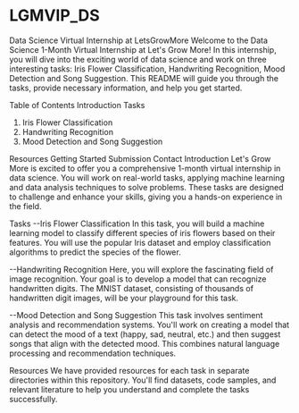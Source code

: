 # LGMVIP_DS

Data Science Virtual Internship at LetsGrowMore
Welcome to the Data Science 1-Month Virtual Internship at Let's Grow More! In this internship, you will dive into the exciting world of data science and work on three interesting tasks: Iris Flower Classification, Handwriting Recognition, Mood Detection and Song Suggestion. This README will guide you through the tasks, provide necessary information, and help you get started.

Table of Contents
Introduction
Tasks
1. Iris Flower Classification
2. Handwriting Recognition
3. Mood Detection and Song Suggestion
   
Resources
Getting Started
Submission
Contact
Introduction
Let's Grow More is excited to offer you a comprehensive 1-month virtual internship in data science. You will work on real-world tasks, applying machine learning and data analysis techniques to solve problems. These tasks are designed to challenge and enhance your skills, giving you a hands-on experience in the field.

Tasks
--Iris Flower Classification
In this task, you will build a machine learning model to classify different species of iris flowers based on their features. You will use the popular Iris dataset and employ classification algorithms to predict the species of the flower.

--Handwriting Recognition
Here, you will explore the fascinating field of image recognition. Your goal is to develop a model that can recognize handwritten digits. The MNIST dataset, consisting of thousands of handwritten digit images, will be your playground for this task.

--Mood Detection and Song Suggestion
This task involves sentiment analysis and recommendation systems. You'll work on creating a model that can detect the mood of a text (happy, sad, neutral, etc.) and then suggest songs that align with the detected mood. This combines natural language processing and recommendation techniques.

Resources
We have provided resources for each task in separate directories within this repository. You'll find datasets, code samples, and relevant literature to help you understand and complete the tasks successfully.

